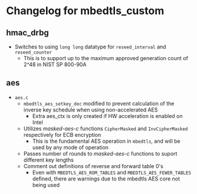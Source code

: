 # Changelog for mbedtls_custom

## hmac_drbg

- Switches to using `long long` datatype for `reseed_interval` and `reseed_counter`
    - This is to support up to the maximum approved generation count of 2^48 in
      NIST SP 800-90A

## aes

- `aes.c`
    - `mbedtls_aes_setkey_dec` modified to prevent calculation of the inverse
      key schedule when using non-accelerated AES
        - Extra aes_ctx is only created if HW acceleration is enabled on Intel
    - Utilizes *masked-aes-c* functions `CipherMasked` and `InvCipherMasked`
      respectively for ECB encryption
        - This is the fundamental AES operation in `mbedtls`, and will be used
          by any mode of operation
    - Passes number of rounds to *masked-aes-c* functions to suport different
      key lengths
    - Comment out definitions of reverse and forward table 0's
        - Even with `MBEDTLS_AES_ROM_TABLES` and `MBEDTLS_AES_FEWER_TABLES`
          defined, there are warnings due to the mbedtls AES core not being used